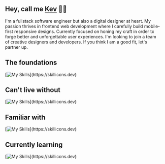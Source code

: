 ## Hey, call me [Kev](https://kvo.vercel.app/) 👋🏼

I'm a fullstack software engineer but also a digital designer at heart. My passion thrives in frontend web development where I carefully build mobile-first responsive designs. Currently focused on honing my craft in order to forge better and unforgettable user experiences. 
I'm looking to join a team of creative designers and developers. If you think I am a good fit, let's partner up.

## The foundations
[![My Skills](https://skillicons.dev/icons?i=html,css,javascript,vscode,git,github,postman,vite,)](https://skillicons.dev)

## Can't live without
[![My Skills](https://skillicons.dev/icons?i=react,ts,tailwind,)](https://skillicons.dev)

## Familiar with
[![My Skills](https://skillicons.dev/icons?i=nodejs,express,mongo,sass,jest,docker,materialui,bootstrap,vercel,)](https://skillicons.dev)

## Currently learning
[![My Skills](https://skillicons.dev/icons?i=mysql,figma,graphql,)](https://skillicons.dev)

